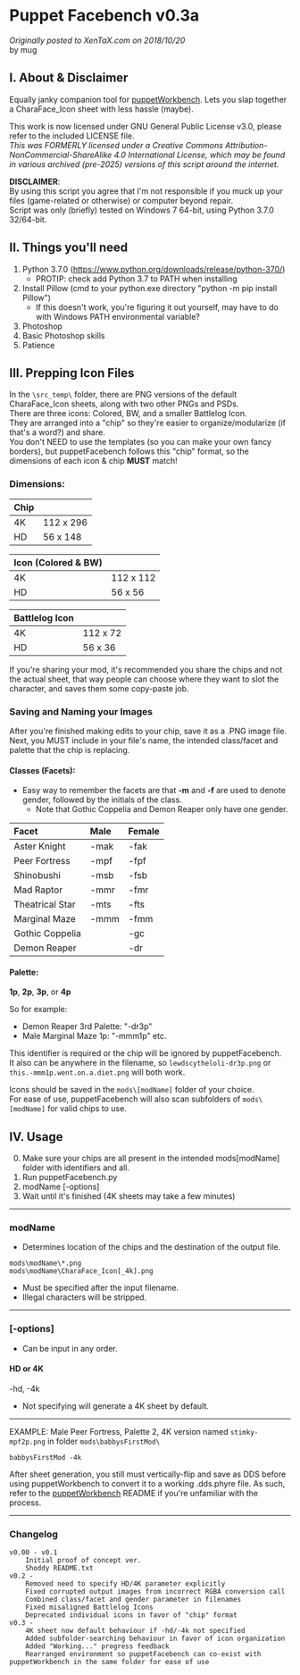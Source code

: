 # Puppet Facebench v0.3a  
_Originally posted to XenTaX.com on 2018/10/20_  
by mug

## I. About & Disclaimer

Equally janky companion tool for [puppetWorkbench](https://github.com/muge/puppetWorkbench).
Lets you slap together a CharaFace_Icon sheet with less hassle (maybe).

This work is now licensed under GNU General Public License v3.0, please refer to the included LICENSE file.  
*This was FORMERLY licensed under a Creative Commons Attribution-NonCommercial-ShareAlike 4.0 International License, which may be found in various archived (pre-2025) versions of this script around the internet.*

**DISCLAIMER**:  
By using this script you agree that I'm not responsible if you muck up your files (game-related or otherwise) or computer beyond repair.  
Script was only (briefly) tested on Windows 7 64-bit, using Python 3.7.0 32/64-bit.


## II. Things you'll need

1. Python 3.7.0 (https://www.python.org/downloads/release/python-370/) 
	* PROTIP: check add Python 3.7 to PATH when installing
2. Install Pillow (cmd to your python.exe directory "python -m pip install Pillow")
	* If this doesn't work, you're figuring it out yourself, may have to do with Windows PATH environmental variable?
3. Photoshop
4. Basic Photoshop skills
5. Patience


## III. Prepping Icon Files

In the `\src_temp\` folder, there are PNG versions of the default CharaFace_Icon sheets, along with two other PNGs and PSDs.  
There are three icons: Colored, BW, and a smaller Battlelog Icon.  
They are arranged into a "chip" so they're easier to organize/modularize (if that's a word?) and share.  
You don't NEED to use the templates (so you can make your own fancy borders), but puppetFacebench follows this "chip" format, so the dimensions of each icon & chip **MUST** match!  

### Dimensions:
|Chip||
|:-|:-|
|4K| 112 x 296|
|HD| 56 x 148|

|Icon (Colored & BW)||
|:-|:-|
|4K|112 x 112|
|HD| 56 x 56|

|Battlelog Icon||
|:-|:-|
|4K| 112 x 72|
|HD| 56 x 36|

If you're sharing your mod, it's recommended you share the chips and not the actual sheet, that way people can choose where they want to slot the character, and saves them some copy-paste job.

### Saving and Naming your Images

After you're finished making edits to your chip, save it as a .PNG image file. 
Next, you MUST include in your file's name, the intended class/facet and palette that the chip is replacing.

#### Classes (Facets):
- Easy way to remember the facets are that **-m** and **-f** are used to denote gender, followed by the initials of the class.  
    - Note that Gothic Coppelia and Demon Reaper only have one gender.  

| Facet | Male | Female |
|:----------------|:-----|:-------|
| Aster Knight | -mak | -fak |
| Peer Fortress | -mpf | -fpf  |
| Shinobushi | -msb | -fsb |
| Mad Raptor | -mmr | -fmr  |
| Theatrical Star | -mts | -fts  |
| Marginal Maze | -mmm | -fmm  |
| Gothic Coppelia | | -gc  |
| Demon Reaper | | -dr  |

#### Palette: 
**1p**, **2p**, **3p**, or **4p**  

So for example:
- Demon Reaper 3rd Palette: "-dr3p"
- Male Marginal Maze 1p: "-mmm1p"
	etc.

This identifier is required or the chip will be ignored by puppetFacebench.  
It also can be anywhere in the filename, so `lewdscytheloli-dr3p.png` or `this.-mmm1p.went.on.a.diet.png` will both work.  

Icons should be saved in the `mods\[modName]` folder of your choice.  
For ease of use, puppetFacebench will also scan subfolders of `mods\[modName]` for valid chips to use.  


## IV. Usage

0. Make sure your chips are all present in the intended mods\[modName] folder with identifiers and all.
1. Run puppetFacebench.py
2. modName [-options]
3. Wait until it's finished (4K sheets may take a few minutes)

--------
### **modName**  
- Determines location of the chips and the destination of the output file.
```
mods\modName\*.png
mods\modName\CharaFace_Icon[_4k].png
```
- Must be specified after the input filename. 
- Illegal characters will be stripped. 

--------
### **[-options]**
- Can be input in any order. 
#### HD or 4K
-hd, -4k
- Not specifying will generate a 4K sheet by default.

--------

EXAMPLE:
Male Peer Fortress, Palette 2, 4K version named `stimky-mpf2p.png` in folder `mods\babbysFirstMod\`
```
babbysFirstMod -4k
```

After sheet generation, you still must vertically-flip and save as DDS before using puppetWorkbench to convert it to a working .dds.phyre file.
As such, refer to the [puppetWorkbench](https://github.com/muge/puppetWorkbench) README if you're unfamiliar with the process.

--------
### Changelog
```
v0.00 - v0.1
	Initial proof of concept ver.
	Shoddy README.txt
v0.2 -
	Removed need to specify HD/4K parameter explicitly
	Fixed corrupted output images from incorrect RGBA conversion call
	Combined class/facet and gender parameter in filenames
	Fixed misaligned Battlelog Icons
	Deprecated individual icons in favor of "chip" format
v0.3 - 
	4K sheet now default behaviour if -hd/-4k not specified
	Added subfolder-searching behaviour in favor of icon organization
	Added "Working..." progress feedback
	Rearranged environment so puppetFacebench can co-exist with puppetWorkbench in the same folder for ease of use
```
	
